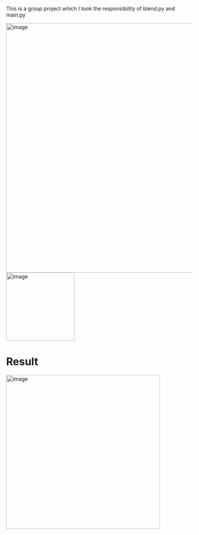 This is a group project which I took the responsibility of blend.py and main.py

<img width="672" alt="image" src="https://user-images.githubusercontent.com/22312553/232311843-131cd59d-c474-4881-82d7-b21fcbf36109.png">
<img width="184" alt="image" src="https://user-images.githubusercontent.com/22312553/232312012-6f9627da-90d0-4ae7-9f67-c52b15dcabf4.png">

# Result
<img width="415" alt="image" src="https://user-images.githubusercontent.com/22312553/232311922-e5ac2a73-8bdd-4784-b678-85e3f3825638.png">
